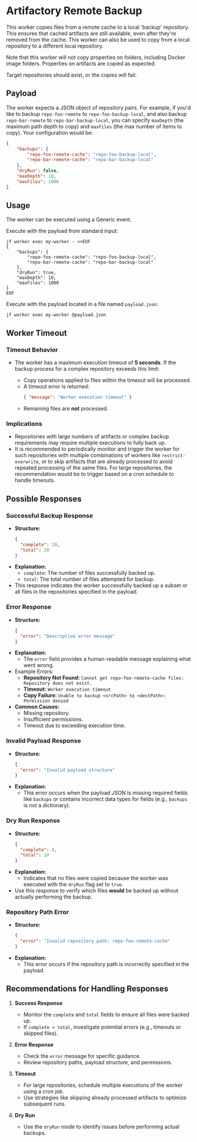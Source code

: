 Artifactory Remote Backup
=====================================

This worker copies files from a remote cache to a local 'backup' repository. This ensures that cached artifacts are still available, even after they're removed from the cache. This worker can also be used to copy from a local repository to a different local repository.

Note that this worker will not copy properties on folders, including Docker image folders. Properties on artifacts are copied as expected.

Target repositories should exist, or the copies will fail.

Payload
-------

The worker expects a JSON object of repository pairs. For example, if you'd like to backup `repo-foo-remote` to `repo-foo-backup-local`, and also backup `repo-bar-remote` to `repo-bar-backup-local`, you can specify `maxDepth` (the maximum path depth to copy) and `maxFiles` (the max number of items to copy). Your configuration would be:

```json
{
    "backups": {
        "repo-foo-remote-cache": "repo-foo-backup-local",
        "repo-bar-remote-cache": "repo-bar-backup-local"
    },
    "dryRun": false,
    "maxDepth": 10,
    "maxFiles": 1000
}
```

Usage
-----

The worker can be executed using a Generic event.

Execute with the payload from standard input:

```shell
jf worker exec my-worker - <<EOF
{
    "backups": {
        "repo-foo-remote-cache": "repo-foo-backup-local",
        "repo-bar-remote-cache": "repo-bar-backup-local"
    },
    "dryRun": true,
    "maxDepth": 10,
    "maxFiles": 1000
}
EOF
```

Execute with the payload located in a file named `payload.json`:

```shell
jf worker exec my-worker @payload.json
```

Worker Timeout
--------------

### Timeout Behavior

*   The worker has a maximum execution timeout of **5 seconds**. If the backup process for a complex repository exceeds this limit:

    *   Copy operations applied to files within the timeout will be processed.
    *   A timeout error is returned:
        ```json
        { "message": "Worker execution timeout" }
        ```
    *   Remaining files are **not** processed.

### Implications

*   Repositories with large numbers of artifacts or complex backup requirements may require multiple executions to fully back up.
*   It is recommended to periodically monitor and trigger the worker for such repositories with multiple combinations of workers like `restrict-overwrite`, or to skip artifacts that are already processed to avoid repeated processing of the same files. For large repositories, the recommendation would be to trigger based on a cron schedule to handle timeouts.

Possible Responses
------------------

### Successful Backup Response
- **Structure:**
  ```json
  {
    "complete": 10,
    "total": 20
  }
  ```
- **Explanation:**
  - `complete`: The number of files successfully backed up.
  - `total`: The total number of files attempted for backup.
- This response indicates the worker successfully backed up a subset or all files in the repositories specified in the payload.

### Error Response
- **Structure:**
  ```json
  {
    "error": "Descriptive error message"
  }
  ```
- **Explanation:**
  - The `error` field provides a human-readable message explaining what went wrong.
- Example Errors:
  - **Repository Not Found:** `Cannot get repo-foo-remote-cache files: Repository does not exist.`
  - **Timeout:** `Worker execution timeout`
  - **Copy Failure:** `Unable to backup <srcPath> to <destPath>: Permission denied`
- **Common Causes:**
  - Missing repository.
  - Insufficient permissions.
  - Timeout due to exceeding execution time.

### Invalid Payload Response
- **Structure:**
  ```json
  {
    "error": "Invalid payload structure"
  }
  ```
- **Explanation:**
  - This error occurs when the payload JSON is missing required fields like `backups` or contains incorrect data types for fields (e.g., `backups` is not a dictionary).

### Dry Run Response
- **Structure:**
  ```json
  {
    "complete": 0,
    "total": 10
  }
  ```
- **Explanation:**
  - Indicates that no files were copied because the worker was executed with the `dryRun` flag set to `true`.
- Use this response to verify which files **would** be backed up without actually performing the backup.

### Repository Path Error
- **Structure:**
  ```json
  {
    "error": "Invalid repository path: repo-foo-remote-cache"
  }
  ```
- **Explanation:**
  - This error occurs if the repository path is incorrectly specified in the payload.

Recommendations for Handling Responses
--------------------------------------

1. **Success Response**
   - Monitor the `complete` and `total` fields to ensure all files were backed up.
   - If `complete < total`, investigate potential errors (e.g., timeouts or skipped files).

2. **Error Response**
   - Check the `error` message for specific guidance.
   - Review repository paths, payload structure, and permissions.

3. **Timeout**
   - For large repositories, schedule multiple executions of the worker using a cron job.
   - Use strategies like skipping already processed artifacts to optimize subsequent runs.

4. **Dry Run**
   - Use the `dryRun` mode to identify issues before performing actual backups.

